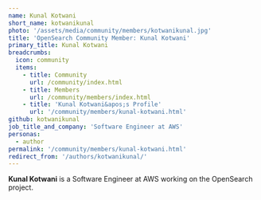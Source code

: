 ```yaml
---
name: Kunal Kotwani
short_name: kotwanikunal
photo: '/assets/media/community/members/kotwanikunal.jpg'
title: 'OpenSearch Community Member: Kunal Kotwani'
primary_title: Kunal Kotwani
breadcrumbs:
  icon: community
  items:
    - title: Community
      url: /community/index.html
    - title: Members
      url: /community/members/index.html
    - title: 'Kunal Kotwani&apos;s Profile'
      url: '/community/members/kunal-kotwani.html'
github: kotwanikunal
job_title_and_company: 'Software Engineer at AWS'
personas:
  - author
permalink: '/community/members/kunal-kotwani.html'
redirect_from: '/authors/kotwanikunal/'
---
```


**Kunal Kotwani** is a Software Engineer at AWS working on the OpenSearch project.
